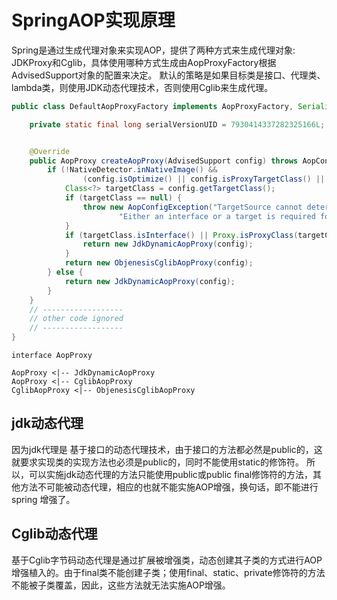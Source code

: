 # SpringAOP实现原理
Spring是通过生成代理对象来实现AOP，提供了两种方式来生成代理对象: JDKProxy和Cglib，具体使用哪种方式生成由AopProxyFactory根据AdvisedSupport对象的配置来决定。
默认的策略是如果目标类是接口、代理类、lambda类，则使用JDK动态代理技术，否则使用Cglib来生成代理。
```java
public class DefaultAopProxyFactory implements AopProxyFactory, Serializable {

    private static final long serialVersionUID = 7930414337282325166L;


    @Override
    public AopProxy createAopProxy(AdvisedSupport config) throws AopConfigException {
        if (!NativeDetector.inNativeImage() &&
                (config.isOptimize() || config.isProxyTargetClass() || hasNoUserSuppliedProxyInterfaces(config))) {
            Class<?> targetClass = config.getTargetClass();
            if (targetClass == null) {
                throw new AopConfigException("TargetSource cannot determine target class: " +
                        "Either an interface or a target is required for proxy creation.");
            }
            if (targetClass.isInterface() || Proxy.isProxyClass(targetClass) || ClassUtils.isLambdaClass(targetClass)) {
                return new JdkDynamicAopProxy(config);
            }
            return new ObjenesisCglibAopProxy(config);
        } else {
            return new JdkDynamicAopProxy(config);
        }
    }
    // ------------------
    // other code ignored
    // ------------------
}
```
```plantuml
interface AopProxy

AopProxy <|-- JdkDynamicAopProxy
AopProxy <|-- CglibAopProxy
CglibAopProxy <|-- ObjenesisCglibAopProxy
```
## jdk动态代理
因为jdk代理是 基于接口的动态代理技术，由于接口的方法都必然是public的，这就要求实现类的实现方法也必须是public的，同时不能使用static的修饰符。
所以，可以实施jdk动态代理的方法只能使用public或public final修饰符的方法，其他方法不可能被动态代理，相应的也就不能实施AOP增强，换句话，即不能进行spring 增强了。
## Cglib动态代理
基于Cglib字节码动态代理是通过扩展被增强类，动态创建其子类的方式进行AOP增强植入的。由于final类不能创建子类；使用final、static、private修饰符的方法不能被子类覆盖，因此，这些方法就无法实施AOP增强。
